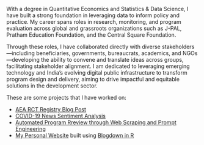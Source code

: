 With a degree in Quantitative Economics and Statistics & Data Science, I have built a strong foundation in leveraging data to inform policy and practice. My career spans roles in research, monitoring, and program evaluation across global and grassroots organizations such as J-PAL, Pratham Education Foundation, and the Central Square Foundation.

Through these roles, I have collaborated directly with diverse stakeholders—including beneficiaries, governments, bureaucrats, academics, and NGOs—developing the ability to convene and translate ideas across groups, facilitating stakeholder alignment. I am dedicated to leveraging emerging technology and India’s evolving digital public infrastructure to transform program design and delivery, aiming to drive impactful and equitable solutions in the development sector.

These are some projects that I have worked on:
- [AEA RCT Registry Blog Post](https://www.povertyactionlab.org/blog/1-26-24/celebrating-decade-aea-rct-registry)
- [COVID-19 News Sentiment Analysis](https://github.com/StutiG99/Sentiment_analysis)
- [Automated Program Rreview through Web Scraping and Prompt Engineering](https://colab.research.google.com/drive/1JFMrHW6u-2pDTEWvlyRh-U0GwfED_08n#scrollTo=of9t4iIaJWio)
- [My Personal Website](https://stutii-goyal.netlify.app/) built using [Blogdown in R](https://github.com/StutiG99/website)

<!--
**StutiG99/StutiG99** is a ✨ _special_ ✨ repository because its `README.md` (this file) appears on your GitHub profile.

Here are some ideas to get you started:

- 🔭 I’m currently working on ...
- 🌱 I’m currently learning ...
- 👯 I’m looking to collaborate on ...
- 🤔 I’m looking for help with ...
- 💬 Ask me about ...
- 📫 How to reach me: ...
- 😄 Pronouns: ...
- ⚡ Fun fact: ...
-->
